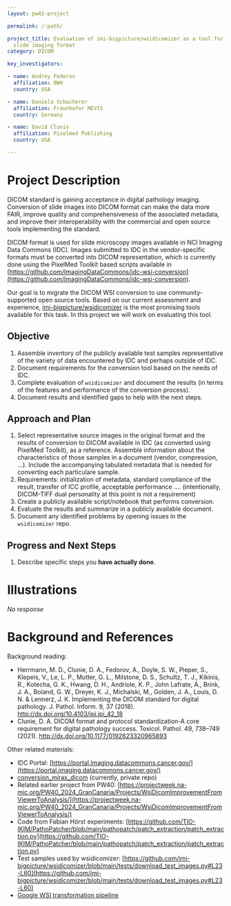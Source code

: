 ```yaml
---
layout: pw42-project

permalink: /:path/

project_title: Evaluation of imi-bigpicture/wsidicomizer as a tool for conversion into DICOM whole
  slide imaging format
category: DICOM

key_investigators:

- name: Andrey Fedorov
  affiliation: BWH
  country: USA

- name: Daniela Schacherer
  affiliation: Fraunhofer MEVIS
  country: Germany

- name: David Clunie
  affiliation: Pixelmed Publishing
  country: USA

---
```


# Project Description

<!-- Add a short paragraph describing the project. -->


DICOM standard is gaining acceptance in digital pathology imaging. Conversion of slide images into DICOM format can make the data more FAIR, improve quality and comprehensiveness of the associated metadata, and improve their interoperability with the commercial and open source tools implementing the standard. 

DICOM format is used for slide microscopy images available in NCI Imaging Data Commons (IDC). Images submitted to IDC in the vendor-specific formats must be converted into DICOM representation, which is currently done using the PixelMed Toolkit based scripts available in [https://github.com/ImagingDataCommons/idc-wsi-conversion](https://github.com/ImagingDataCommons/idc-wsi-conversion).

Our goal is to migrate the DICOM WSI conversion to use community-supported open source tools. Based on our current assessment and experience, [imi-bigpicture/wsidicomizer](https://github.com/imi-bigpicture/wsidicomizer/) is the most promising tools available for this task. In this project we will work on evaluating this tool.



## Objective

<!-- Describe here WHAT you would like to achieve (what you will have as end result). -->


1. Assemble inventory of the publicly available test samples representative of the variety of data encountered by IDC and perhaps outside of IDC.
2. Document requirements for the conversion tool based on the needs of IDC.
3. Complete evaluation of `wsidicomizer` and document the results (in terms of the features and performance of the conversion process).
4. Document results and identified gaps to help with the next steps.




## Approach and Plan

<!-- Describe here HOW you would like to achieve the objectives stated above. -->


1. Select representative source images in the original format and the results of conversion to DICOM available in IDC (as converted using PixelMed Toolkit), as a reference. Assemble information about the characteristics of those samples in a document (vendor, compression, ...). Include the accompanying tabulated metadata that is needed for converting each particulare sample.
2. Requirements: initialization of metadata, standard compliance of the result, transfer of ICC profile, acceptable performance .... (intentionally, DICOM-TIFF dual personality at this point is not a requirement)
3. Create a publicly available script/notebook that performs conversion.
4. Evaluate the results and summarize in a publicly available document.
5. Document any identified problems by opening issues in the `wsidicomizer` repo.




## Progress and Next Steps

<!-- Update this section as you make progress, describing of what you have ACTUALLY DONE.
     If there are specific steps that you could not complete then you can describe them here, too. -->


1. Describe specific steps you **have actually done**.




# Illustrations

<!-- Add pictures and links to videos that demonstrate what has been accomplished. -->


_No response_



# Background and References

<!-- If you developed any software, include link to the source code repository.
     If possible, also add links to sample data, and to any relevant publications. -->


Background reading:
* Herrmann, M. D., Clunie, D. A., Fedorov, A., Doyle, S. W., Pieper, S., Klepeis, V., Le, L. P., Mutter, G. L., Milstone, D. S., Schultz, T. J., Kikinis, R., Kotecha, G. K., Hwang, D. H., Andriole, K. P., John Lafrate, A., Brink, J. A., Boland, G. W., Dreyer, K. J., Michalski, M., Golden, J. A., Louis, D. N. & Lennerz, J. K. Implementing the DICOM standard for digital pathology. J. Pathol. Inform. 9, 37 (2018). http://dx.doi.org/10.4103/jpi.jpi_42_18
* Clunie, D. A. DICOM format and protocol standardization-A core requirement for digital pathology success. Toxicol. Pathol. 49, 738–749 (2021). http://dx.doi.org/10.1177/0192623320965893
  
Other related materials:
* IDC Portal: [https://portal.imaging.datacommons.cancer.gov/](https://portal.imaging.datacommons.cancer.gov/)
* [conversion_mirax_dicom](https://github.com/ImagingDataCommons/conversion_mirax_dicom/blob/main/add_metadata.py) (currently, private repo)
* Related earlier project from PW40: [https://projectweek.na-mic.org/PW40_2024_GranCanaria/Projects/WsiDicomImprovementFromViewerToAnalysis/](https://projectweek.na-mic.org/PW40_2024_GranCanaria/Projects/WsiDicomImprovementFromViewerToAnalysis/)
* Code from Fabian Hörst experiments: [https://github.com/TIO-IKIM/PathoPatcher/blob/main/pathopatch/patch_extraction/patch_extraction.py](https://github.com/TIO-IKIM/PathoPatcher/blob/main/pathopatch/patch_extraction/patch_extraction.py)
* Test samples used by wsidicomizer: [https://github.com/imi-bigpicture/wsidicomizer/blob/main/tests/download_test_images.py#L23-L60](https://github.com/imi-bigpicture/wsidicomizer/blob/main/tests/download_test_images.py#L23-L60)
* [Google WSI transformation pipeline](https://github.com/GoogleCloudPlatform/medical-imaging/blob/main/pathology/transformation_pipeline/docs/digital_pathology_transformation_pipeline_to_dicom_spec.md)

